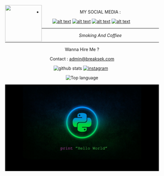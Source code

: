 <img src="https://github.com/breaksek/all-in-for-site/blob/main/breaksek.jpg" width="120" height="120" align="left">
<center>


* MY SOCIAL MEDIA :

<a href="https://Instagram.com/breaksek"><img src="https://cdn.iconscout.com/icon/free/png-512/free-instagram-1868978-1583142.png?f=webp&w=256" alt="alt text" width="20" height="20"></a> 
<a href="https://wa.me/6281331184338?text=Asalamualaikum+bang"><img src="https://cdn.iconscout.com/icon/free/png-512/free-whatsapp-3691235-3073755.png?f=webp&w=256" alt="alt text" width="20" height="20"></a>
<a href="https://www.youtube.com/channel/UCXb9jWAemn6RZ2gmImFG0uQ"><img src="https://cdn.iconscout.com/icon/free/png-512/free-youtube-268-721990.png?f=webp&w=256" alt="alt text" width="20" height="20"></a> 
<a href="https://www.tiktok.com/@ariftt.03"><img src="https://cdn.iconscout.com/icon/premium/png-512-thumb/tiktok-6876263-5640852.png?f=webp&w=256" alt="alt text" width="20" height="20"></a>
&nbsp;&nbsp;     &nbsp;&nbsp;    &nbsp;&nbsp;   &nbsp;&nbsp;   &nbsp;&nbsp;   
___
_Smoking And Coffiee_
___


Wanna Hire Me ? 

Contact : admin@breaksek.com

![github stats](https://github-readme-stats.vercel.app/api?username=breaksek&show_icons=true&theme=dark)
<a href="https://github.com/breaksek/ig"><img title="instagram" src="https://github-readme-stats.vercel.app/api/pin/?username=breaksek&repo=ig&theme=vision-friendly-dark"></a>
<a href="https://github.com/breaksek/"><img title="" src="https://github-readme-stats.vercel.app/api/pin/?username=Yayan-XD&repo=Brute&theme=vision-friendly-dark"></a>
<a href="https://github.com/breaksek/"><img title="" src="https://github-readme-stats.vercel.app/api/pin/?username=Yayan-XD&repo=Cr4ck&theme=vision-friendly-dark"></a>

  <img src="https://github-readme-stats.vercel.app/api/top-langs/?username=Yayan-XD&layout=compact" alt="Top language">

![template_s](https://github.com/Yayan-XD/Yayan-XD/blob/master/img/wallpaperbetter_(1).jpg)
